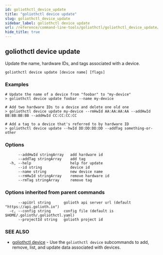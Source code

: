 ```yaml
---
id: goliothctl_device_update
title: "goliothctl device update"
slug: goliothctl_device_update
sidebar_label: goliothctl device update
url: /reference/command-line-tools/goliothctl/goliothctl_device_update/
hide_title: true
---
```

## goliothctl device update

Update the name, hardware IDs, and tags associated with a device.

```
goliothctl device update [device name] [flags]
```

### Examples

```
# Update the name of a device from "foobar" to "my-device"
> goliothctl device update foobar --name my-device

# Add two hardware IDs to a device and delete one old one
> goliothctl device update my-device --rmHwId AA:AA:AA:AA --addHwId BB:BB:BB:BB --addHwId CC:CC:CC:CC

# Add a tag to a device that's referred to by hardware ID
> goliothctl device update --hwId DD:DD:DD:DD --addTag something-or-other
```

### Options

```
      --addHwId stringArray   add hardware id
      --addTag stringArray    add tag
  -h, --help                  help for update
      --id string             device id
      --name string           new device name
      --rmHwId stringArray    remove hardware id
      --rmTag stringArray     remove tag
```

### Options inherited from parent commands

```
      --apiUrl string      golioth api server url (default "https://api.golioth.io")
  -c, --config string      config file (default is $HOME/.golioth/.goliothctl.yaml)
      --projectId string   golioth project id
```

### SEE ALSO

* [goliothctl device](/reference/command-line-tools/goliothctl/goliothctl_device)	 - Use the `goliothctl device` subcommands to add, remove, list, and update data associated with devices.


